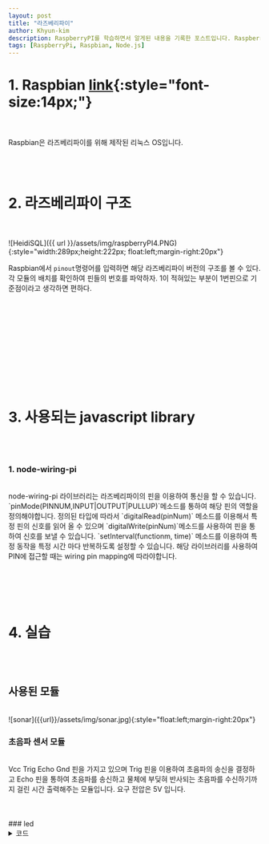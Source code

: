 ```yaml
---
layout: post
title: "라즈베리파이"
author: Khyun-kim
description: RaspberryPI를 학습하면서 알게된 내용을 기록한 포스트입니다. RaspberryPI의 기본적인 내용을 담고 있으며, Javascript를 이용하여 학습을 진행하였습니다.
tags: [RaspberryPi, Raspbian, Node.js]
---
```


# 1. Raspbian  [link](https://www.raspberrypi.org/downloads/raspbian/){:style="font-size:14px;"}
<br><br>
Raspbian은 라즈베리파이를 위해 제작된 리눅스 OS입니다.
<br><br><br><br>
# 2. 라즈베리파이 구조
<br><br>
![HeidiSQL]({{ url }}/assets/img/raspberryPI4.PNG){:style="width:289px;height:222px; float:left;margin-right:20px"}

Raspbian에서 `pinout`명령어를 입력하면 해당 라즈베리파이 버전의 구조를 볼 수 있다.각 모듈의 배치를 확인하여 핀들의 번호를 파악하자. 1이 적혀있는 부분이 1번핀으로 기준점이라고 생각하면 편하다.
<br><br><br><br><br><br><br><br><br><br><br><br>

# 3. 사용되는 javascript library
<br><br>
### 1. node-wiring-pi
<br>
node-wiring-pi 라이브러리는 라즈베리파이의 핀을 이용하여 통신을 할 수 있습니다. `pinMode(PINNUM,INPUT|OUTPUT|PULLUP)`메소드를 통하여 해당 핀의 역할을 정의해야합니다.
정의된 타입에 따라서 `digitalRead(pinNum)` 메소드를 이용해서 특정 핀의 신호를 읽어 올 수 있으며 `digitalWrite(pinNum)`메소드를 사용하여 핀을 통하여 신호를 보낼 수 있습니다.
`setInterval(functionm, time)` 메소드를 이용하여 특정 동작을 특정 시간 마다 반복하도록 설정할 수 있습니다. 해당 라이브러리를 사용하여 PIN에 접근할 때는 wiring pin mapping에 따라야합니다.

<br><br><br><br>
# 4. 실습
<br><br>
## 사용된 모듈
<br>
![sonar]({{url}}/assets/img/sonar.jpg){:style="float:left;margin-right:20px"}


### 초음파 센서 모듈
<br>
Vcc Trig Echo Gnd 핀을 가지고 있으며 Trig 핀을 이용하여 초음파의 송신을 결정하고 
Echo 핀을 통하여 초음파를 송신하고 물체에 부딪혀 반사되는 초음파를 수신하기까지 걸린 시간 출력해주는 모듈입니다.
요구 전압은 5V 입니다.
<br><br><br><br>
### led

<details>
<summary>코드</summary>
<div markdown="1" >
{%highlight javascript%}
var wpi = require(`node-wiring-pi`)
wpi.setup(`wpi`);

var sleep = require(`sleep`)
var micro = require(`microtime`);

var pin =0; // wiring pin mapping
var trig = 4;
var echo =5;

wpi.pinMode(pin,wpi.OUTPUT);
wpi.pinMode(trig,wpi.OUTPUT);
wpi.pinMode(echo,wpi.INPUT);

setInterval(()=>{
    wpi.digitalWrite(trig,wpi.LOW);
    sleep.usleep(2);
    wpi.digitalWrite(trig,wpi.HIGH);
    sleep.usleep(20);
    wpi.digitalWrite(trig,wpi.LOW);

    while(wpi.digitalRead(echo)==wpi.LOW);

    var starttime = micro.now();

    while(wpi.digitalRead(echo)==wpi.HIGH);

    var endtime = micro.now();

    var distance =(endtime-starttime)/58;
    distance= Math.round(distance);
    console.log(`거리는 ${distance} cm 입니다.`);
    if(distance >= 30) {
        wpi.digitalWrite(pin,wpi.LOW);
    }
    else {
        wpi.digitalWrite(pin,wpi.HIGH);
    }
},1000);
{%endhighlight%}
</div>